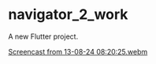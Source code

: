 # navigator_2_work

A new Flutter project.

[Screencast from 13-08-24 08:20:25.webm](https://github.com/user-attachments/assets/e49c6a05-ae85-4e28-8466-31b7dbca50d5)
